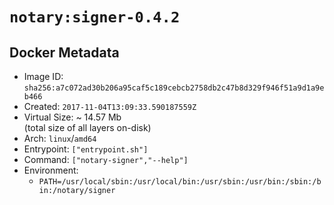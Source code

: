 # `notary:signer-0.4.2`

## Docker Metadata

- Image ID: `sha256:a7c072ad30b206a95caf5c189cebcb2758db2c47b8d329f946f51a9d1a9eb466`
- Created: `2017-11-04T13:09:33.590187559Z`
- Virtual Size: ~ 14.57 Mb  
  (total size of all layers on-disk)
- Arch: `linux`/`amd64`
- Entrypoint: `["entrypoint.sh"]`
- Command: `["notary-signer","--help"]`
- Environment:
  - `PATH=/usr/local/sbin:/usr/local/bin:/usr/sbin:/usr/bin:/sbin:/bin:/notary/signer`
